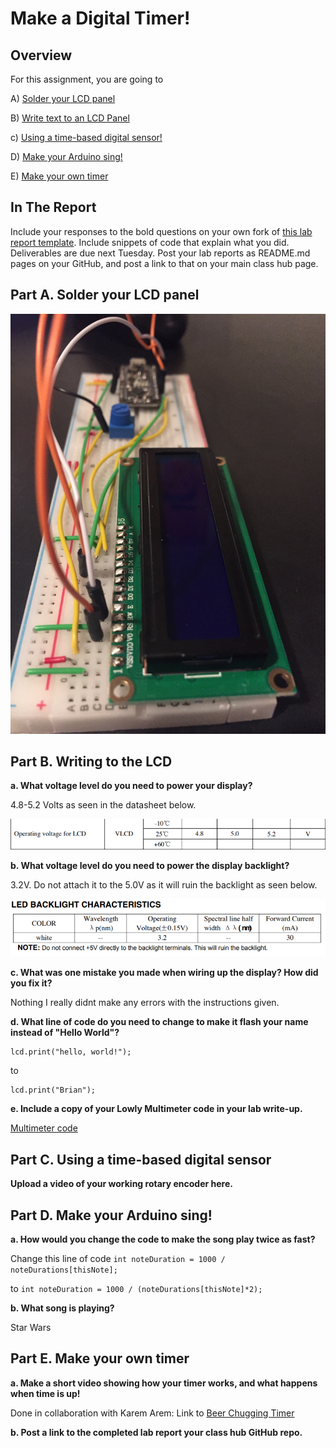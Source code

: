# Make a Digital Timer!
 
## Overview
For this assignment, you are going to 

A) [Solder your LCD panel](#part-a-solder-your-lcd-panel)

B) [Write text to an LCD Panel](#part-b-writing-to-the-lcd) 

c) [Using a time-based digital sensor!](#part-c-using-a-time-based-digital-sensor)

D) [Make your Arduino sing!](#part-d-make-your-arduino-sing)

E) [Make your own timer](#part-e-make-your-own-timer) 
 
## In The Report
Include your responses to the bold questions on your own fork of [this lab report template](https://github.com/FAR-Lab/IDD-Fa18-Lab2). Include snippets of code that explain what you did. Deliverables are due next Tuesday. Post your lab reports as README.md pages on your GitHub, and post a link to that on your main class hub page.

## Part A. Solder your LCD panel

![a relative link](./IMG_2792.JPG)

## Part B. Writing to the LCD
 
**a. What voltage level do you need to power your display?**

4.8-5.2 Volts as seen in the datasheet below.

![a relative link](./Capture.PNG)

**b. What voltage level do you need to power the display backlight?**

3.2V. Do not attach it to the 5.0V as it will ruin the backlight as seen below.

![a relative link](./Capture3.PNG)
   
**c. What was one mistake you made when wiring up the display? How did you fix it?**

Nothing I really didnt make any errors with the instructions given. 


**d. What line of code do you need to change to make it flash your name instead of "Hello World"?**

```
lcd.print("hello, world!");
```
to 
```
lcd.print("Brian");
```
 
**e. Include a copy of your Lowly Multimeter code in your lab write-up.**

[Multimeter code](https://github.com/bripfaff/IDD-Fa18-Lab2/blob/master/my_multimeter.ino)

## Part C. Using a time-based digital sensor

**Upload a video of your working rotary encoder here.**


## Part D. Make your Arduino sing!

**a. How would you change the code to make the song play twice as fast?**

Change this line of code ``` int noteDuration = 1000 / noteDurations[thisNote]; ```

to ```int noteDuration = 1000 / (noteDurations[thisNote]*2); ```

**b. What song is playing?**

Star Wars

## Part E. Make your own timer

**a. Make a short video showing how your timer works, and what happens when time is up!**


Done in collaboration with Karem Arem: Link to [Beer Chugging Timer](https://www.youtube.com/watch?v=Po7BjSpJiNE)

**b. Post a link to the completed lab report your class hub GitHub repo.**
